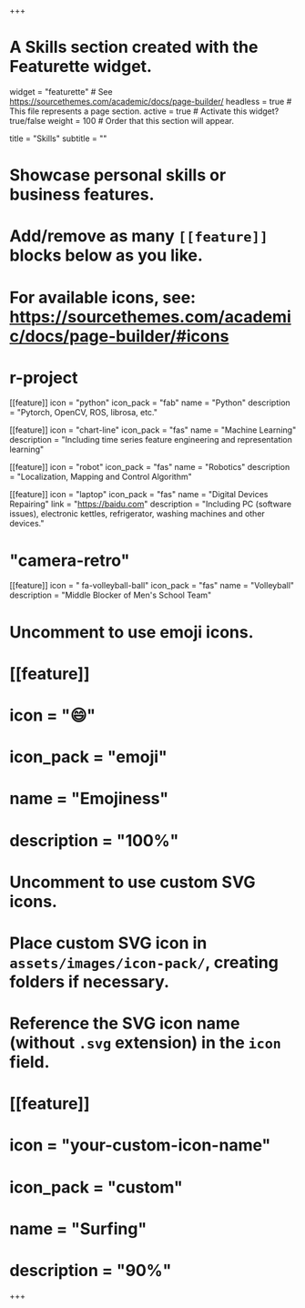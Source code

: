 +++
# A Skills section created with the Featurette widget.
widget = "featurette"  # See https://sourcethemes.com/academic/docs/page-builder/
headless = true  # This file represents a page section.
active = true  # Activate this widget? true/false
weight = 100  # Order that this section will appear.

title = "Skills"
subtitle = ""

# Showcase personal skills or business features.
# 
# Add/remove as many `[[feature]]` blocks below as you like.
# 
# For available icons, see: https://sourcethemes.com/academic/docs/page-builder/#icons

# r-project
[[feature]]
  icon = "python"
  icon_pack = "fab"
  name = "Python"
  description = "Pytorch, OpenCV, ROS, librosa, etc."
  
[[feature]]
  icon = "chart-line"
  icon_pack = "fas"
  name = "Machine Learning"
  description = "Including time series feature engineering and representation learning"  

[[feature]]
  icon = "robot"
  icon_pack = "fas"
  name = "Robotics"
  description = "Localization, Mapping and Control Algorithm"  

[[feature]]
  icon = "laptop"
  icon_pack = "fas"
  name = "Digital Devices Repairing"
  link = "https://baidu.com"
  description = "Including PC (software issues), electronic kettles, refrigerator, washing machines and other devices." 

# "camera-retro"
[[feature]]
  icon = " fa-volleyball-ball"
  icon_pack = "fas"
  name = "Volleyball"
  description = "Middle Blocker of Men's School Team"

# Uncomment to use emoji icons.
# [[feature]]
#  icon = ":smile:"
#  icon_pack = "emoji"
#  name = "Emojiness"
#  description = "100%"  

# Uncomment to use custom SVG icons.
# Place custom SVG icon in `assets/images/icon-pack/`, creating folders if necessary.
# Reference the SVG icon name (without `.svg` extension) in the `icon` field.
# [[feature]]
#  icon = "your-custom-icon-name"
#  icon_pack = "custom"
#  name = "Surfing"
#  description = "90%"

+++
